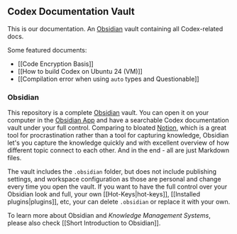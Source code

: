 ## Codex Documentation Vault

This is our documentation. An [Obsidian](https://obsidian.md) vault containing
all Codex-related docs.

Some featured documents:

- [[Code Encryption Basis]]
- [[How to build Codex on Ubuntu 24 (VM)]]
- [[Compilation error when using `auto` types and Questionable]]

### Obsidian

This repository is a complete [Obsidian](https://obsidian.md) vault. You can open it on your computer in the [Obsidian App](https://obsidian.md/download) and have a searchable Codex documentation vault under your full control. Comparing to bloated [Notion](https://www.notion.so), which is a great tool for procrastination rather than a tool for capturing knowledge, Obsidian let's you capture the knowledge quickly and with excellent overview of how different topic connect to each other. And in the end - all are just Markdown files.

The vault includes the `.obsidian` folder, but does not include publishing settings, and workspace configuration as those are personal and change every time you open the vault. If you want to have the full control over your Obsidian look and full, your own [[Hot-Keys|hot-keys]], [[Installed plugins|plugins]], etc, your can delete `.obsidian` or replace it with your own.

To learn more about Obsidian and *Knowledge Management Systems*, please also check [[Short Introduction to Obsidian]].
